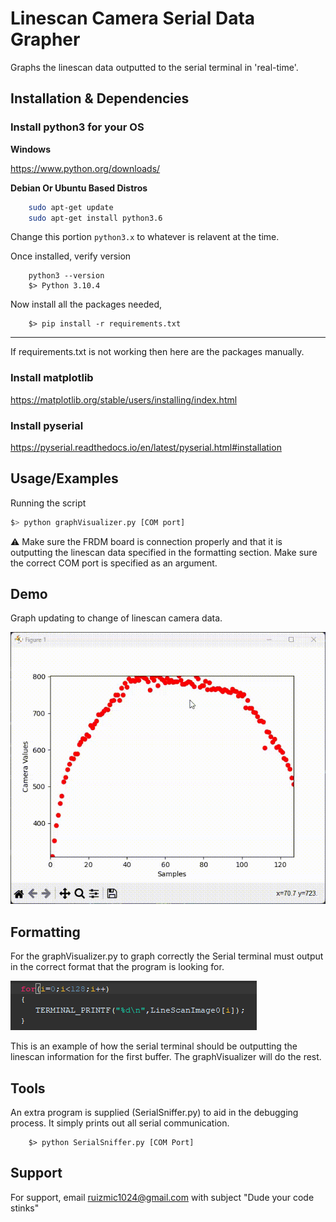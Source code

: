 
# Linescan Camera Serial Data Grapher

Graphs the linescan data outputted to the serial terminal in 'real-time'.


## Installation & Dependencies

### **Install python3 for your OS**

**Windows**

https://www.python.org/downloads/

**Debian Or Ubuntu Based Distros**
```bash
    sudo apt-get update
    sudo apt-get install python3.6
```
Change this portion ```python3.x``` to whatever is relavent at the time. 

Once installed, verify version

```
    python3 --version
    $> Python 3.10.4
```

Now install all the packages needed,

```
    $> pip install -r requirements.txt
```

---

If requirements.txt is not working then here are the packages manually.

### **Install matplotlib**

https://matplotlib.org/stable/users/installing/index.html

### **Install pyserial**

https://pyserial.readthedocs.io/en/latest/pyserial.html#installation

    
## Usage/Examples
Running the script
```bash
$> python graphVisualizer.py [COM port]
```

:warning: Make sure the FRDM board is connection properly and that it is outputting the linescan
data specified in the formatting section. Make sure the correct COM port is specified as an argument.


## Demo
Graph updating to change of linescan camera data.

![Demo Gif](demo.gif)

## Formatting
For the graphVisualizer.py to graph correctly the Serial terminal must output in the correct format that the program is looking for.

![Formatting Code Example](formatting_code_ex.png)

This is an example of how the serial terminal should be outputting the linescan information for the first buffer. The graphVisualizer will do the rest.

## Tools
An extra program is supplied (SerialSniffer.py) to aid in the debugging process. It simply prints out all serial communication.

```
    $> python SerialSniffer.py [COM Port]
```

## Support

For support, email ruizmic1024@gmail.com with subject "Dude your code stinks"

